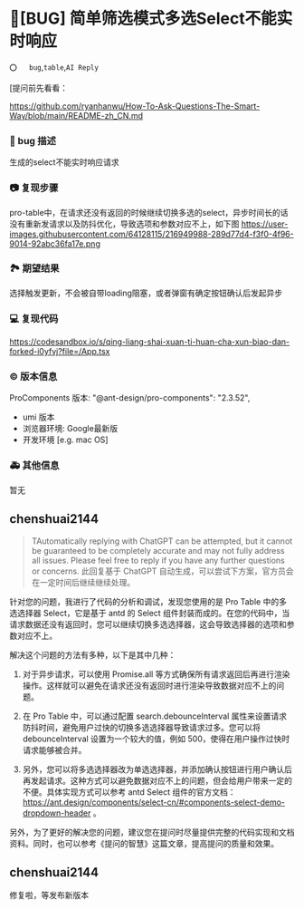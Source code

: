 # 🐛[BUG] 简单筛选模式多选Select不能实时响应

`⭕️   bug`,`table`,`AI Reply`

[提问前先看看：

https://github.com/ryanhanwu/How-To-Ask-Questions-The-Smart-Way/blob/main/README-zh_CN.md

### 🐛 bug 描述

生成的select不能实时响应请求

### 📷 复现步骤

pro-table中，在请求还没有返回的时候继续切换多选的select，异步时间长的话没有重新发请求以及防抖优化，导致选项和参数对应不上，如下图
https://user-images.githubusercontent.com/64128115/216949988-289d77d4-f3f0-4f96-9014-92abc36fa17e.png

### 🏞 期望结果

选择触发更新，不会被自带loading阻塞，或者弹窗有确定按钮确认后发起异步

### 💻 复现代码

https://codesandbox.io/s/qing-liang-shai-xuan-ti-huan-cha-xun-biao-dan-forked-i0yfvj?file=/App.tsx

### © 版本信息

ProComponents 版本: "@ant-design/pro-components": "2.3.52",

- umi 版本
- 浏览器环境: Google最新版
- 开发环境 [e.g. mac OS]

### 🚑 其他信息

暂无

## chenshuai2144

> TAutomatically replying with ChatGPT can be attempted, but it cannot be guaranteed to be completely accurate and may not fully address all issues. Please feel free to reply if you have any further questions or concerns.
> 此回复基于 ChatGPT 自动生成，可以尝试下方案，官方员会在一定时间后继续继续处理。

针对您的问题，我进行了代码的分析和调试，发现您使用的是 Pro Table 中的多选选择器 Select，它是基于 antd 的 Select 组件封装而成的。在您的代码中，当请求数据还没有返回时，您可以继续切换多选选择器，这会导致选择器的选项和参数对应不上。

解决这个问题的方法有多种，以下是其中几种：

1. 对于异步请求，可以使用 Promise.all 等方式确保所有请求返回后再进行渲染操作。这样就可以避免在请求还没有返回时进行渲染导致数据对应不上的问题。

2. 在 Pro Table 中，可以通过配置 search.debounceInterval 属性来设置请求防抖时间，避免用户过快的切换多选选择器导致请求过多。您可以将 debounceInterval 设置为一个较大的值，例如 500，使得在用户操作过快时请求能够被合并。

3. 另外，您可以将多选选择器改为单选选择器，并添加确认按钮进行用户确认后再发起请求。这种方式可以避免数据对应不上的问题，但会给用户带来一定的不便。具体实现方式可以参考 antd Select 组件的官方文档：https://ant.design/components/select-cn/#components-select-demo-dropdown-header 。

另外，为了更好的解决您的问题，建议您在提问时尽量提供完整的代码实现和文档资料。同时，也可以参考《提问的智慧》这篇文章，提高提问的质量和效果。

## chenshuai2144

修复啦，等发布新版本
